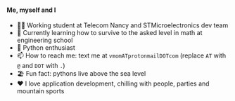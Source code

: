 #### Me, myself and I

- 🧑‍🎓 Working student at Telecom Nancy and STMicroelectronics dev team
- 🌱 Currently learning how to survive to the asked level in math at engineering school
- 🐍 Python enthusiast
- 📫 How to reach me: text me at `vmomATprotonmailDOTcom` (replace `AT` with `@` and `DOT` with `.`)
- 🏖 Fun fact: pythons live above the sea level
- ❤️ I love application development, chilling with people, parties and mountain sports  
